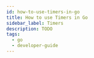 ```yaml
---
id: how-to-use-timers-in-go
title: How to use Timers in Go
sidebar_label: Timers
description: TODO
tags:
  - go
  - developer-guide
---
```

